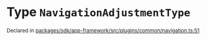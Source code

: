 # Type `NavigationAdjustmentType`
<sub>Declared in [packages/sdk/app-framework/src/plugins/common/navigation.ts:51](https://github.com/dxos/dxos/blob/7194736719/packages/sdk/app-framework/src/plugins/common/navigation.ts#L51)</sub>







